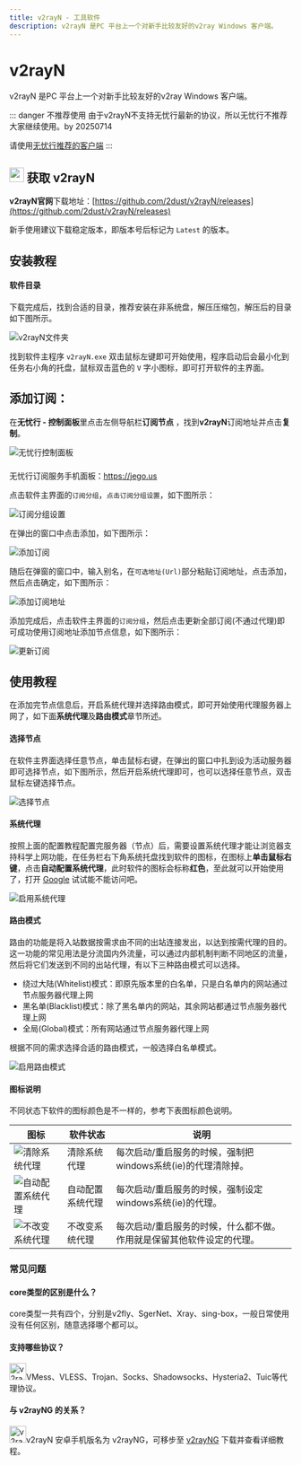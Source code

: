```yaml
---
title: v2rayN - 工具软件
description: v2rayN 是PC 平台上一个对新手比较友好的v2ray Windows 客户端。
---
```


# v2rayN

v2rayN 是PC 平台上一个对新手比较友好的v2ray Windows 客户端。

::: danger 不推荐使用
由于v2rayN不支持无忧行最新的协议，所以无忧行不推荐大家继续使用。by 20250714

请使用[无忧行推荐的客户端](/devices/pc-mobile#_1、关于应该使用什么客户端)
:::

## <img src="/images/image_spaces_2FtaiByLw8cj0IZKJTlaiM_2Fuploads_2F7qSsONFAwi0T78ewIQku_2Fimage_2.png" width="26" height="26" alt="v2rayN图标"> 获取 v2rayN

**v2rayN官网**下载地址：[https://github.com/2dust/v2rayN/releases](https://github.com/2dust/v2rayN/releases)

新手使用建议下载稳定版本，即版本号后标记为 `Latest` 的版本。

## 安装教程

#### 软件目录

下载完成后，找到合适的目录，推荐安装在非系统盘，解压压缩包，解压后的目录如下图所示。

<img src="/images/image_spaces_2FtaiByLw8cj0IZKJTlaiM_2Fuploads_2FJCnIbRW02Nt9hR7tbUM6_2F1706546502-v2rayN-Floder_3.jpg" alt="v2rayN文件夹">

找到软件主程序 `v2rayN.exe` 双击鼠标左键即可开始使用，程序启动后会最小化到任务右小角的托盘，鼠标双击蓝色的 `V` 字小图标，即可打开软件的主界面。

## **添加订阅：**

在**无忧行 - 控制面板**里点击左侧导航栏**订阅节点** ，找到**v2rayN**订阅地址并点击**复制**。

<img src="/images/image_spaces_2FtaiByLw8cj0IZKJTlaiM_2Fuploads_2FDyLv7ygtf5WM9W3yG7zs_2Fimage_1.png" alt="无忧行控制面板">

<div class="tip custom-block" style="padding-top: 8px">

无忧行订阅服务手机面板：<https://jego.us>

</div>

点击软件主界面的`订阅分组`，`点击订阅分组设置`，如下图所示：

<img src="/images/image_spaces_2FtaiByLw8cj0IZKJTlaiM_2Fuploads_2FbI3ynYxOFBiJyBoHiEaB_2F1706686626-v2rayN-Subscription-Group_2.jpg" alt="订阅分组设置">

在弹出的窗口中点击添加，如下图所示：

<img src="/images/image_spaces_2FtaiByLw8cj0IZKJTlaiM_2Fuploads_2FoftpupjU8cmPHFFG0Ix3_2F1706686733-v2rayN-Subscription-Group-Settings_3.jpg" alt="添加订阅">

随后在弹窗的窗口中，输入别名，在`可选地址(Url)`部分粘贴订阅地址，点击添加，然后点击确定，如下图所示：

<img src="/images/image_spaces_2FtaiByLw8cj0IZKJTlaiM_2Fuploads_2FIUElXpZQESJuNS10100K_2F1706686836-v2rayN-Subscription-Group-Settings-add-Subcription_1.jpg" alt="添加订阅地址">

添加完成后，点击软件主界面的`订阅分组`，然后点击更新全部订阅(不通过代理)即可成功使用订阅地址添加节点信息，如下图所示：

<img src="/images/image_spaces_2FtaiByLw8cj0IZKJTlaiM_2Fuploads_2FP9Dz5MSCGgBZm9CdeXVA_2F1706687443-v2rayN-Subscription-Group-Update-Subscription-without-Proxy_2.jpg" alt="更新订阅">

## 使用教程

在添加完节点信息后，开启系统代理并选择路由模式，即可开始使用代理服务器上网了，如下面**系统代理**及**路由模式**章节所述。

#### 选择节点

在软件主界面选择任意节点，单击鼠标右键，在弹出的窗口中扎到设为活动服务器即可选择节点，如下图所示，然后开启系统代理即可，也可以选择任意节点，双击鼠标左键选择节点。

<img src="/images/image_spaces_2FtaiByLw8cj0IZKJTlaiM_2Fuploads_2FuPiGnlIgKPEkDUipRhw3_2F1707289273-v2rayN-Choose-Node_3.jpg" alt="选择节点">

#### 系统代理

按照上面的配置教程配置完服务器（节点）后，需要设置系统代理才能让浏览器支持科学上网功能，在任务栏右下角系统托盘找到软件的图标，在图标上**单击鼠标右键**，点击**自动配置系统代理**，此时软件的图标会标称**红色**，至此就可以开始使用了，打开 [Google](https://www.google.com/) 试试能不能访问吧。

<img src="/images/image_spaces_2FtaiByLw8cj0IZKJTlaiM_2Fuploads_2FA0Vf9GqfeMmbnnhENII8_2F1706695100-v2rayN-enable-System-Proxy_1.jpg" alt="启用系统代理">

#### 路由模式

路由的功能是将入站数据按需求由不同的出站连接发出，以达到按需代理的目的。这一功能的常见用法是分流国内外流量，可以通过内部机制判断不同地区的流量，然后将它们发送到不同的出站代理，有以下三种路由模式可以选择。

* 绕过大陆(Whitelist)模式：即原先版本里的白名单，只是白名单内的网站通过节点服务器代理上网
* 黑名单(Blacklist)模式：除了黑名单内的网站，其余网站都通过节点服务器代理上网
* 全局(Global)模式：所有网站通过节点服务器代理上网

根据不同的需求选择合适的路由模式，一般选择白名单模式。

<img src="/images/image_spaces_2FtaiByLw8cj0IZKJTlaiM_2Fuploads_2FaYKfbg1ALEl3fpQZmO82_2F1706695132-v2rayN-enable-Router-Mode_2.jpg" alt="启用路由模式">

#### 图标说明

不同状态下软件的图标颜色是不一样的，参考下表图标颜色说明。

| 图标 | 软件状态 | 说明 |
|------|----------|------|
| <img src="/images/image_spaces_2FtaiByLw8cj0IZKJTlaiM_2Fuploads_2FKdVrQZoCQwhREOCayEWl_2F1706696938-v2rayN-Notify-Icon-1-32px_3.jpg" alt="清除系统代理"> | 清除系统代理 | 每次启动/重启服务的时候，强制把windows系统(ie)的代理清除掉。 |
| <img src="/images/image_spaces_2FtaiByLw8cj0IZKJTlaiM_2Fuploads_2Fmuvj47GfgR17S3hUg7js_2F1706696935-v2rayN-Notify-Icon-2-32px_1.jpg" alt="自动配置系统代理"> | 自动配置系统代理 | 每次启动/重启服务的时候，强制设定windows系统(ie)的代理。 |
| <img src="/images/image_spaces_2FtaiByLw8cj0IZKJTlaiM_2Fuploads_2FurrzQD1yNOx0QKSJYQkc_2F1706696937-v2rayN-Notify-Icon-3-32px_2.jpg" alt="不改变系统代理"> | 不改变系统代理 | 每次启动/重启服务的时候，什么都不做。作用就是保留其他软件设定的代理。 |

### 常见问题

#### core类型的区别是什么？

core类型一共有四个，分别是v2fly、SgerNet、Xray、sing-box，一般日常使用没有任何区别，随意选择哪个都可以。

#### 支持哪些协议？

<img src="/images/image_1655215063-favicon-70x70_3.png" alt="v2rayN" width="30">VMess、VLESS、Trojan、Socks、Shadowsocks、Hysteria2、Tuic等代理协议。

#### 与 v2rayNG 的关系？

<img src="/images/image_1707374615-v2rayNG-150x150_1.png" alt="v2rayNG" width="30">v2rayN 安卓手机版名为 v2rayNG，可移步至 [v2rayNG](/tool/v2rayng) 下载并查看详细教程。
